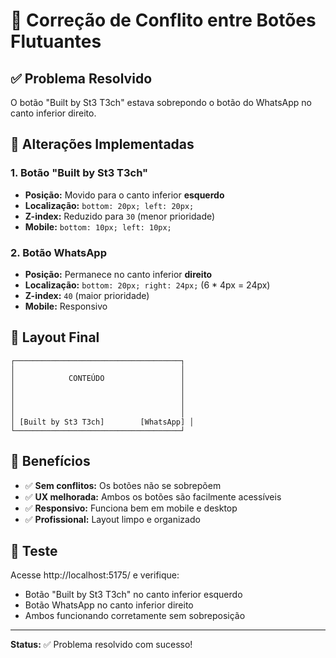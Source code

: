 # 🔧 Correção de Conflito entre Botões Flutuantes

## ✅ Problema Resolvido

O botão "Built by St3 T3ch" estava sobrepondo o botão do WhatsApp no canto inferior direito.

## 🎯 Alterações Implementadas

### 1. Botão "Built by St3 T3ch"
- **Posição:** Movido para o canto inferior **esquerdo**
- **Localização:** `bottom: 20px; left: 20px;`
- **Z-index:** Reduzido para `30` (menor prioridade)
- **Mobile:** `bottom: 10px; left: 10px;`

### 2. Botão WhatsApp
- **Posição:** Permanece no canto inferior **direito**
- **Localização:** `bottom: 20px; right: 24px;` (6 * 4px = 24px)
- **Z-index:** `40` (maior prioridade)
- **Mobile:** Responsivo

## 🎨 Layout Final

```
┌─────────────────────────────────────┐
│                                     │
│            CONTEÚDO                 │
│                                     │
│                                     │
│                                     │
│                                     │
│ [Built by St3 T3ch]        [WhatsApp] │
└─────────────────────────────────────┘
```

## 🚀 Benefícios

- ✅ **Sem conflitos:** Os botões não se sobrepõem
- ✅ **UX melhorada:** Ambos os botões são facilmente acessíveis
- ✅ **Responsivo:** Funciona bem em mobile e desktop
- ✅ **Profissional:** Layout limpo e organizado

## 📱 Teste

Acesse http://localhost:5175/ e verifique:
- Botão "Built by St3 T3ch" no canto inferior esquerdo
- Botão WhatsApp no canto inferior direito
- Ambos funcionando corretamente sem sobreposição

---

**Status:** ✅ Problema resolvido com sucesso!
